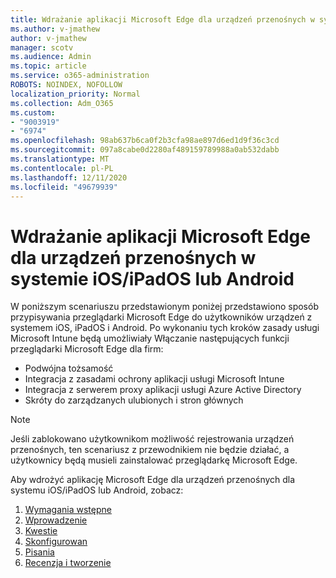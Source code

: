 ```yaml
---
title: Wdrażanie aplikacji Microsoft Edge dla urządzeń przenośnych w systemie iOS/iPadOS lub Android
ms.author: v-jmathew
author: v-jmathew
manager: scotv
ms.audience: Admin
ms.topic: article
ms.service: o365-administration
ROBOTS: NOINDEX, NOFOLLOW
localization_priority: Normal
ms.collection: Adm_O365
ms.custom:
- "9003919"
- "6974"
ms.openlocfilehash: 98ab637b6ca0f2b3cfa98ae897d6ed1d9f36c3cd
ms.sourcegitcommit: 097a8cabe0d2280af489159789988a0ab532dabb
ms.translationtype: MT
ms.contentlocale: pl-PL
ms.lasthandoff: 12/11/2020
ms.locfileid: "49679939"
---
```

# <a name="deploy-microsoft-edge-for-mobile-for-iosipados-or-android"></a>Wdrażanie aplikacji Microsoft Edge dla urządzeń przenośnych w systemie iOS/iPadOS lub Android

W poniższym scenariuszu przedstawionym poniżej przedstawiono sposób przypisywania przeglądarki Microsoft Edge do użytkowników urządzeń z systemem iOS, iPadOS i Android. Po wykonaniu tych kroków zasady usługi Microsoft Intune będą umożliwiały Włączanie następujących funkcji przeglądarki Microsoft Edge dla firm:

- Podwójna tożsamość
- Integracja z zasadami ochrony aplikacji usługi Microsoft Intune
- Integracja z serwerem proxy aplikacji usługi Azure Active Directory
- Skróty do zarządzanych ulubionych i stron głównych

> [!NOTE]
> Jeśli zablokowano użytkownikom możliwość rejestrowania urządzeń przenośnych, ten scenariusz z przewodnikiem nie będzie działać, a użytkownicy będą musieli zainstalować przeglądarkę Microsoft Edge.

Aby wdrożyć aplikację Microsoft Edge dla urządzeń przenośnych dla systemu iOS/iPadOS lub Android, zobacz:

1. [Wymagania wstępne](https://go.microsoft.com/fwlink/?linkid=2133027)
2. [Wprowadzenie](https://go.microsoft.com/fwlink/?linkid=2133520)
3. [Kwestie](https://go.microsoft.com/fwlink/?linkid=2133421)
4. [Skonfigurowan](https://go.microsoft.com/fwlink/?linkid=2133521)
5. [Pisania](https://go.microsoft.com/fwlink/?linkid=2132869)
6. [Recenzja i tworzenie](https://go.microsoft.com/fwlink/?linkid=2133522)
